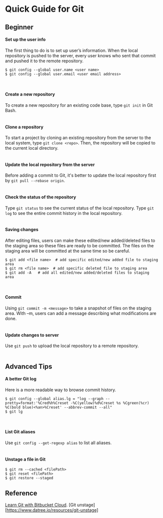 # Quick Guide for Git

## Beginner

#### Set up the user info
The first thing to do is to set up user’s information. When the local repository is pushed to the server, every user knows who sent that commit and pushed it to the remote repository.

```console
$ git config --global user.name <user name>
$ git config --global user.email <user email address>
```
<br/>

#### Create a new repository
To create a new repository for an existing code base, type `git init` in Git Bash.
<br/><br/>


#### Clone a repository
To start a project by cloning an existing repository from the server to the local system, type `git clone <repo>`. Then, the repository will be copied to the current local directory.
<br/><br/>


#### Update the local repository from the server
Before adding a commit to Git, it's better to update the local repository first by `git pull --rebase origin`.
<br/><br/>

#### Check the status of the repository
Type `git status` to see the current status of the local repository.
Type `git log` to see the entire commit history in the local repository.
<br/><br/>

#### Saving changes
After editing files, users can make these edited/new added/deleted files to the staging area so these files are ready to be committed. The files on the staging area will be committed at the same time so be careful.

```console
$ git add <file name>  # add specific edited/new added file to staging area
$ git rm <file name>  # add specific deleted file to staging area
$ git add -A   # add all edited/new added/deleted files to staging area
```
<br/>

#### Commit
Using `git commit -m <message>` to take a snapshot of files on the staging area. With –m, users can add a message describing what modifications are done.
<br/><br/>

#### Update changes to server
Use `git push` to upload the local repository to a remote repository.
<br/><br/>


## Advanced Tips
#### A better Git log
Here is a more readable way to browse commit history.
```console
$ git config --global alias.lg = "log --graph --pretty=format:'%Cred%h%Creset -%C(yellow)%d%Creset %s %Cgreen(%cr) %C(bold blue)<%an>%Creset' --abbrev-commit --all"
$ git lg
```
<br/>

#### List Git aliases
Use `git config --get-regexp alias` to list all aliases.
<br/><br/>

#### Unstage a file in Git
```console
$ git rm --cached <filePath>  
$ git reset <filePath>
$ git restore --staged
```


## Reference


[Learn Git with Bitbucket Cloud](https://www.atlassian.com/git/tutorials/learn-git-with-bitbucket-cloud).
[Git unstage][https://www.datree.io/resources/git-unstage]
